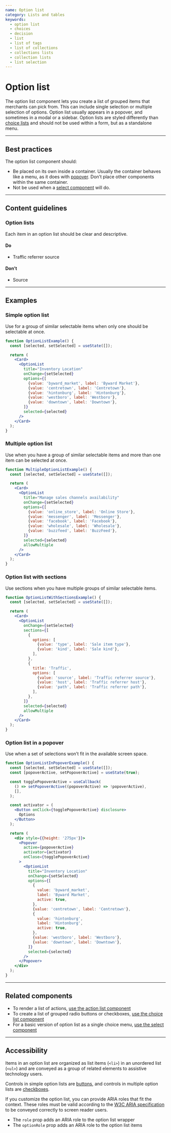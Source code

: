 ```yaml
---
name: Option list
category: Lists and tables
keywords:
  - option list
  - choices
  - decision
  - list
  - list of tags
  - list of collections
  - collections lists
  - collection lists
  - list selection
---
```


# Option list

The option list component lets you create a list of grouped items that
merchants can pick from. This can include single selection or multiple selection
of options. Option list usually appears in a popover, and sometimes in a modal
or a sidebar. Option lists are styled differently than
[choice lists](https://polaris.shopify.com/components/choice-list) and should not be used within a form, but as a standalone menu.

---

## Best practices

The option list component should:

- Be placed on its own inside a container. Usually the container behaves like a
  menu, as it does with [popover](https://polaris.shopify.com/components/popover). Don’t
  place other components within the same container.
- Not be used when a [select component](https://polaris.shopify.com/components/select) will do.

---

## Content guidelines

### Option lists

Each item in an option list should be clear and descriptive.

<!-- usage -->

#### Do

- Traffic referrer source

#### Don’t

- Source

<!-- end -->

---

## Examples

### Simple option list

Use for a group of similar selectable items when only one should be selectable at once.

```jsx
function OptionListExample() {
  const [selected, setSelected] = useState([]);

  return (
    <Card>
      <OptionList
        title="Inventory Location"
        onChange={setSelected}
        options={[
          {value: 'byward_market', label: 'Byward Market'},
          {value: 'centretown', label: 'Centretown'},
          {value: 'hintonburg', label: 'Hintonburg'},
          {value: 'westboro', label: 'Westboro'},
          {value: 'downtown', label: 'Downtown'},
        ]}
        selected={selected}
      />
    </Card>
  );
}
```

### Multiple option list

Use when you have a group of similar selectable items and more than one item can be selected at once.

```jsx
function MultipleOptionListExample() {
  const [selected, setSelected] = useState([]);

  return (
    <Card>
      <OptionList
        title="Manage sales channels availability"
        onChange={setSelected}
        options={[
          {value: 'online_store', label: 'Online Store'},
          {value: 'messenger', label: 'Messenger'},
          {value: 'facebook', label: 'Facebook'},
          {value: 'wholesale', label: 'Wholesale'},
          {value: 'buzzfeed', label: 'BuzzFeed'},
        ]}
        selected={selected}
        allowMultiple
      />
    </Card>
  );
}
```

### Option list with sections

Use sections when you have multiple groups of similar selectable items.

```jsx
function OptionListWithSectionsExample() {
  const [selected, setSelected] = useState([]);

  return (
    <Card>
      <OptionList
        onChange={setSelected}
        sections={[
          {
            options: [
              {value: 'type', label: 'Sale item type'},
              {value: 'kind', label: 'Sale kind'},
            ],
          },
          {
            title: 'Traffic',
            options: [
              {value: 'source', label: 'Traffic referrer source'},
              {value: 'host', label: 'Traffic referrer host'},
              {value: 'path', label: 'Traffic referrer path'},
            ],
          },
        ]}
        selected={selected}
        allowMultiple
      />
    </Card>
  );
}
```

### Option list in a popover

Use when a set of selections won’t fit in the available screen space.

```jsx
function OptionListInPopoverExample() {
  const [selected, setSelected] = useState([]);
  const [popoverActive, setPopoverActive] = useState(true);

  const togglePopoverActive = useCallback(
    () => setPopoverActive((popoverActive) => !popoverActive),
    [],
  );

  const activator = (
    <Button onClick={togglePopoverActive} disclosure>
      Options
    </Button>
  );

  return (
    <div style={{height: '275px'}}>
      <Popover
        active={popoverActive}
        activator={activator}
        onClose={togglePopoverActive}
      >
        <OptionList
          title="Inventory Location"
          onChange={setSelected}
          options={[
            {
              value: 'byward_market',
              label: 'Byward Market',
              active: true,
            },
            {value: 'centretown', label: 'Centretown'},
            {
              value: 'hintonburg',
              label: 'Hintonburg',
              active: true,
            },
            {value: 'westboro', label: 'Westboro'},
            {value: 'downtown', label: 'Downtown'},
          ]}
          selected={selected}
        />
      </Popover>
    </div>
  );
}
```

---

## Related components

- To render a list of actions,
  [use the action list component](https://polaris.shopify.com/components/action-list)
- To create a list of grouped radio buttons or checkboxes,
  [use the choice list component](https://polaris.shopify.com/components/choice-list)
- For a basic version of option list as a single choice menu,
  [use the select component](https://polaris.shopify.com/components/select)

---

## Accessibility

Items in an option list are organized as list items (`<li>`) in an unordered list (`<ul>`) and are conveyed as a group of related elements to assistive technology users.

Controls in simple option lists are [buttons](https://polaris.shopify.com/components/button), and controls in multiple option lists are [checkboxes](https://polaris.shopify.com/components/checkbox).

If you customize the option list, you can provide ARIA roles that fit the context. These roles must be valid according to the [W3C ARIA specification](https://www.w3.org/TR/wai-aria-1.1/) to be conveyed correctly to screen reader users.

- The `role` prop adds an ARIA role to the option list wrapper
- The `optionRole` prop adds an ARIA role to the option list items
